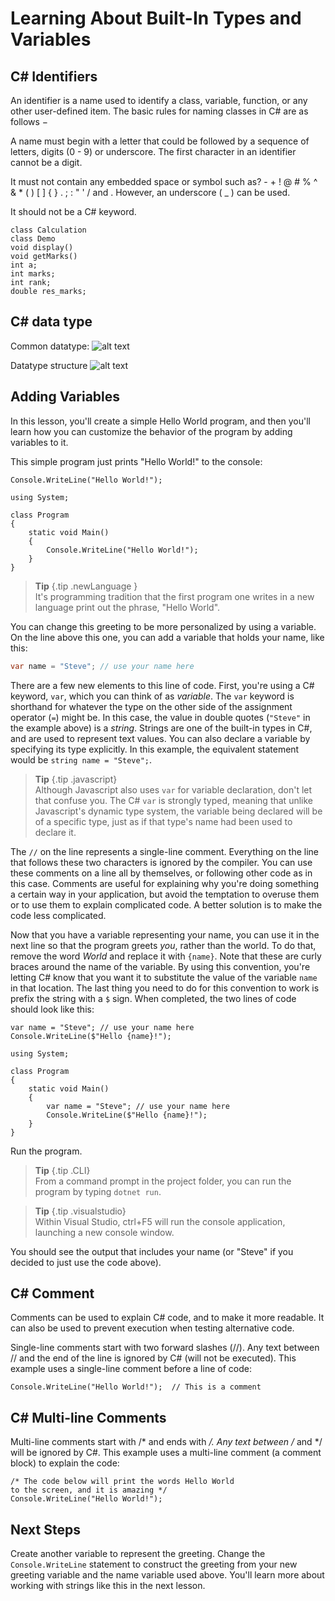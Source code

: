 # Learning About Built-In Types and Variables

## C# Identifiers
An identifier is a name used to identify a class, variable, function, or any other user-defined item. The basic rules for naming classes in C# are as follows −

A name must begin with a letter that could be followed by a sequence of letters, digits (0 - 9) or underscore. The first character in an identifier cannot be a digit.

It must not contain any embedded space or symbol such as? - + ! @ # % ^ & * ( ) [ ] { } . ; : " ' / and \. However, an underscore ( _ ) can be used.

It should not be a C# keyword.

```{class=snippet}
class Calculation
class Demo
void display()
void getMarks()
int a;
int marks;
int rank;
double res_marks;
```

## C# data type

Common datatype: 
![alt text](https://www.theengineeringprojects.com/wp-content/uploads/2018/02/introduction-to-data-types-in-C-1.png "data type")

Datatype structure
![alt text](https://www.theengineeringprojects.com/wp-content/uploads/2018/02/introduction-to-data-types-in-C-Sharp-768x541.jpg "data type")

## Adding Variables

In this lesson, you'll create a simple Hello World program, and then you'll learn how you can customize the behavior of the program by adding variables to it.

This simple program just prints "Hello World!" to the console:

```{class=snippet}
Console.WriteLine("Hello World!");
```
```{class=REPL}
using System;

class Program
{
    static void Main()
    {
        Console.WriteLine("Hello World!");
    }
}
```

> **Tip** {.tip .newLanguage }    
> It's programming tradition that the first program one writes in a new language print out the phrase, "Hello World".

You can change this greeting to be more personalized by using a variable. On the line above this one, you can add a variable that holds your name, like this:

```c#
var name = "Steve"; // use your name here
```

There are a few new elements to this line of code. First, you're using a C# keyword, ``var``, which you can think of as *variable*. The ``var`` keyword is shorthand for whatever the type on the other side of the assignment operator (``=``) might be. In this case, the value in double quotes (``"Steve"`` in the example above) is a *string*. Strings are one of the built-in types in C#, and are used to represent text values. You can also declare a variable by specifying its type explicitly. In this example, the equivalent statement would be ``string name = "Steve";``.

> **Tip** {.tip .javascript}    
> Although Javascript also uses ``var`` for variable declaration, don't let that confuse you. The C# ``var`` is strongly typed, meaning that unlike Javascript's dynamic type system, the variable being declared will be of a specific type, just as if that type's name had been used to declare it.   

The ``//`` on the line represents a single-line comment. Everything on the line that follows these two characters is ignored by the compiler. You can use these comments on a line all by themselves, or following other code as in this case. Comments are useful for explaining why you're doing something a certain way in your application, but avoid the temptation to overuse them or to use them to explain complicated code. A better solution is to make the code less complicated.

Now that you have a variable representing your name, you can use it in the next line so that the program greets *you*, rather than the world. To do that, remove the word *World* and replace it with ``{name}``. Note that these are curly braces around the name of the variable. By using this convention, you're letting C# know that you want it to substitute the value of the variable ``name`` in that location. The last thing you need to do for this convention to work is prefix the string with a ``$`` sign. When completed, the two lines of code should look like this:

```{.snippet}
var name = "Steve"; // use your name here
Console.WriteLine($"Hello {name}!");
```
```{.REPL}
using System;

class Program
{
    static void Main()
    {
        var name = "Steve"; // use your name here
        Console.WriteLine($"Hello {name}!");
    }
}
```

Run the program. 

> **Tip** {.tip .CLI}    
> From a command prompt in the project folder, you can run the program by typing ``dotnet run``.

> **Tip** {.tip .visualstudio}    
> Within Visual Studio, ctrl+F5 will run the console application, launching a new console window.

You should see the output that includes your name (or "Steve" if you decided to just use the code above).


## C# Comment
Comments can be used to explain C# code, and to make it more readable. It can also be used to prevent execution when testing alternative code.

Single-line comments start with two forward slashes (//).
Any text between // and the end of the line is ignored by C# (will not be executed).
This example uses a single-line comment before a line of code:

```{.snippet}
Console.WriteLine("Hello World!");  // This is a comment
```

## C# Multi-line Comments
Multi-line comments start with /* and ends with */.
Any text between /* and */ will be ignored by C#.
This example uses a multi-line comment (a comment block) to explain the code:

```{.snippet}
/* The code below will print the words Hello World
to the screen, and it is amazing */
Console.WriteLine("Hello World!"); 
```

## Next Steps

Create another variable to represent the greeting. Change the ``Console.WriteLine`` statement to construct the greeting from your new greeting variable and the name variable used above. You'll learn more about working with strings like this in the next lesson.

<!--
(possible exercise once ReadLine is available in REPL)
Using just the ``ReadLine`` and ``WriteLine`` methods and your current knowledge of variables, you can have the user pass in quite a few bits of information. Using this approach, create a console application that asks the user a few questions and then generates some custom output for them. For instance, your program could generate their "hacker name" by asking them their favorite color, their astrology sign, and their street address number. The result might be something like "Your hacker name is RedGemini480."
-->
